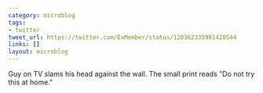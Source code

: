 ```yaml
---
category: microblog
tags:
- twitter
tweet_url: https://twitter.com/ExMember/status/120362335981420544
links: []
layout: microblog
---
```

Guy on TV slams his head against the wall. The small print reads "Do not try this at home."
